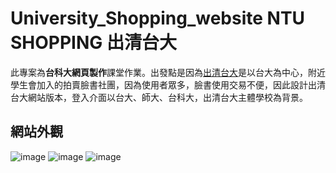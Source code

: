 # University_Shopping_website NTU SHOPPING 出清台大

此專案為**台科大網頁製作**課堂作業。出發點是因為[出清台大](https://www.facebook.com/groups/closeout/)是以台大為中心，附近學生會加入的拍賣臉書社團，因為使用者眾多，臉書使用交易不便，因此設計出清台大網站版本，登入介面以台大、師大、台科大，出清台大主體學校為背景。

## 網站外觀
![image](https://upload.cc/i1/2020/08/26/fYONUo.png)
![image](https://upload.cc/i1/2020/08/26/I1WjGH.png)
![image](https://upload.cc/i1/2020/08/26/4yzukP.png)

